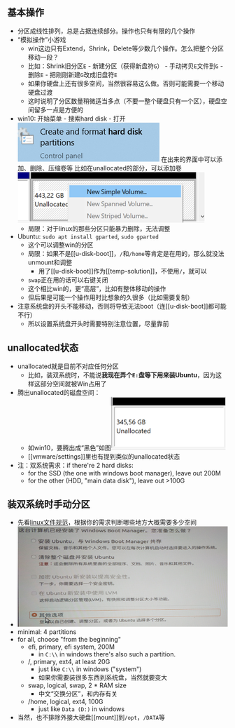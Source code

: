 ## 基本操作
- 分区成线性排列，总是占据连续部分。操作也只有有限的几个操作
- “模拟操作”小游戏
  - win这边只有Extend，Shrink，Delete等少数几个操作。怎么把整个分区移动一段？
  - 比如：Shrink旧分区`E` - 新建分区（获得新盘符`G`） - 手动拷贝`E`文件到`G` - 删除`E` - 把刚刚新建`G`改成旧盘符`E`
  - 如果你硬盘上还有很多空间，当然很容易这么做。否则可能需要一个移动硬盘过渡
  - 这时说明了分区数量稍微适当多点（不要一整个硬盘只有一个区），硬盘空间留多一点是方便的
- win10: 开始菜单 - 搜索hard disk - 打开![](partition/hard-disk-win10.png)
在出来的界面中可以添加、删除、压缩卷等
比如在unallocated的部分，可以添加卷![](partition/add.png)
  - 局限：对于linux的那些分区只能暴力删除，无法调整
- Ubuntu: `sudo apt install gparted`, `sudo gparted`
  - 这个可以调整win的分区
  - 局限：如果不是[[u-disk-boot]]，`/`和`/home`等肯定是在用的，那么就没法unmount和调整
    - 用了[[u-disk-boot]]作为[[temp-solution]]，不使用`/`，就可以
  - `swap`正在用的话可以右键关闭
  - 这个相比win的，更“高层”，比如有整体移动的操作
  - 但后果是可能一个操作用时比想象的久很多（比如需要复制）
- 注意系统盘的开头不能移动，否则将导致无法boot（连[[u-disk-boot]]都可能不行）
  - 所以设置系统盘开头时需要特别注意位置，尽量靠前
## unallocated状态
- unallocated就是目前不对应任何分区
  - 比如，装双系统时，不能说**我现在弄个`E:`盘等下用来装Ubuntu**，因为这样这部分空间就被Win占用了
- 腾出unallocated的磁盘空间：
  - 如win10，要腾出成“黑色”如图![](partition/unallocated.png)
  - [[vmware/settings]]里也有提到类似的unallocated状态
- 注：双系统需求：if there're 2 hard disks:
  - for the SSD (the one with windows boot manager), leave out 200M
  - for the other (HDD, "main data disk"), leave out >100G
## 装双系统时手动分区
- 先看[linux文件规范](https://blog.csdn.net/chenlixiao007/article/details/109152565)，根据你的需求判断哪些地方大概需要多少空间
- ![](partition/partition.png)
- minimal: 4 partitions
- for all, choose "from the beginning"
  - efi, primary, efi system, 200M
    - in `C:\\` in windows there's also such a partition.
  - /, primary, ext4, at least 20G
    - just like `C:\\` in windows ("system")
    - 如果你需要装很多东西到系统盘，当然就要变大
  - swap, logical, swap, 2 * RAM size
    - 中文“交换分区”，和内存有关
  - /home, logical, ext4, 100G
    - just like `Data (D:)` in windows
- 当然，也不排除外接大硬盘[[mount]]到`/opt`，`/DATA`等